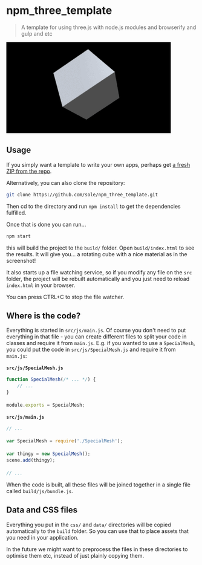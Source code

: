 # npm_three_template

> A template for using three.js with node.js modules and browserify and gulp and etc

![Screenshot](screenshot.gif)

## Usage

If you simply want a template to write your own apps, perhaps get [a fresh ZIP from the repo](https://github.com/sole/npm_three_template/archive/master.zip). 

Alternatively, you can also clone the repository:

```bash
git clone https://github.com/sole/npm_three_template.git
```

Then cd to the directory and run `npm install` to get the dependencies fulfilled.

Once that is done you can run...

```bash
npm start
```

this will build the project to the `build/` folder. Open `build/index.html` to see the results. It will give you... a rotating cube with a nice material as in the screenshot!

It also starts up a file watching service, so if you modify any file on the `src` folder, the project will be rebuilt automatically and you just need to reload `index.html` in your browser.

You can press CTRL+C to stop the file watcher.

## Where is the code?

Everything is started in `src/js/main.js`. Of course you don't need to put everything in that file - you can create different files to split your code in classes and require it from `main.js`. E.g. if you wanted to use a `SpecialMesh`, you could put the code in `src/js/SpecialMesh.js` and require it from `main.js`:

**`src/js/SpecialMesh.js`**
```javascript
function SpecialMesh(/* ... */) {
	// ...
}

module.exports = SpecialMesh;
```

**`src/js/main.js`**
```javascript
// ...

var SpecialMesh = require('./SpecialMesh');

var thingy = new SpecialMesh();
scene.add(thingy);

// ...
```

When the code is built, all these files will be joined together in a single file called `build/js/bundle.js`.

## Data and CSS files

Everything you put in the `css/` and `data/` directories will be copied automatically to the `build` folder. So you can use that to place assets that you need in your application.

In the future we might want to preprocess the files in these directories to optimise them etc, instead of just plainly copying them.
